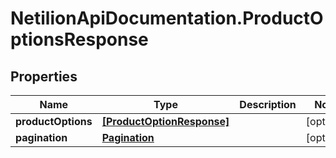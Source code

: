 # NetilionApiDocumentation.ProductOptionsResponse

## Properties
Name | Type | Description | Notes
------------ | ------------- | ------------- | -------------
**productOptions** | [**[ProductOptionResponse]**](ProductOptionResponse.md) |  | [optional] 
**pagination** | [**Pagination**](Pagination.md) |  | [optional] 
